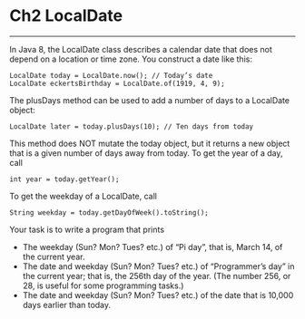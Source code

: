 # Ch2 LocalDate
---


In Java 8, the LocalDate class describes a calendar date that does not depend on a location or time zone. You construct a date like this:
```
LocalDate today = LocalDate.now(); // Today’s date
LocalDate eckertsBirthday = LocalDate.of(1919, 4, 9);
```

The plusDays method can be used to add a number of days to a LocalDate object:
```
LocalDate later = today.plusDays(10); // Ten days from today
```

This method does NOT mutate the today object, but it returns a new object that is a given number of days away from today. To get the year of a day, call
```
int year = today.getYear();
```

To get the weekday of a LocalDate, call
```
String weekday = today.getDayOfWeek().toString();
```

Your task is to write a program that prints

  - The weekday (Sun? Mon? Tues? etc.) of “Pi day”, that is, March 14, of the current year.
  - The date and weekday (Sun? Mon? Tues? etc.) of “Programmer’s day” in the current year; that is, the 256th day of the year. (The number 256, or 28, is useful for some programming tasks.)
  - The date and weekday (Sun? Mon? Tues? etc.) of the date that is 10,000 days earlier than today.
  